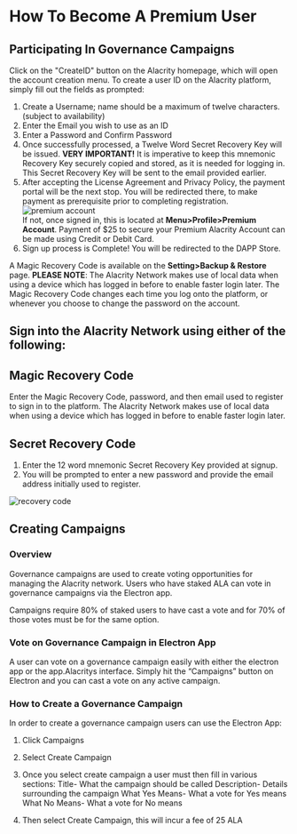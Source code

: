 # How To Become A Premium User
## Participating In Governance Campaigns

Click on the "CreateID" button on the Alacrity homepage, which will open the account creation menu.  To create a user ID on the Alacrity platform, simply fill out the fields as prompted:

1. Create a Username; name should be a maximum of twelve characters. (subject to availability)
2. Enter the Email you wish to use as an ID
3. Enter a Password and Confirm Password
4. Once successfully processed, a Twelve Word Secret Recovery Key will be issued. **VERY IMPORTANT!** It is imperative to keep this mnemonic Recovery Key securely copied and stored, as it is needed for logging in. This Secret Recovery Key will be sent to the email provided earlier.
5. After accepting the License Agreement and Privacy Policy, the payment portal will be the next stop. You will be redirected there, to make payment as prerequisite prior to completing registration. <br> ![premium account](../resources/premium_user.png) <br> If not, once signed in, this is located at **Menu>Profile>Premium Account**. Payment of $25 to secure your Premium Alacrity Account can be made using Credit or Debit Card.
6. Sign up process is Complete! You will be redirected to the DAPP Store.

A Magic Recovery Code is available on the **Setting>Backup & Restore** page.
**PLEASE NOTE**: The Alacrity Network makes use of local data when using a device which has logged in before to enable faster login later. The Magic Recovery Code changes each time you log onto the platform, or whenever you choose to change the password on the account.

## Sign into the Alacrity Network using either of the following:

## Magic Recovery Code
Enter the Magic Recovery Code, password, and then email used to register to sign in to the platform. The Alacrity Network makes use of local data when using a device which has logged in before to enable faster login later.

## Secret Recovery Code
1. Enter the 12 word mnemonic Secret Recovery Key provided at signup. 
2. You will be prompted to enter a new password and provide the email address initially  used to register.

![recovery code]()

## Creating Campaigns

### Overview
Governance campaigns are used to create voting opportunities for managing the Alacrity network. Users who have staked ALA can vote in governance campaigns via the Electron app.

Campaigns require 80% of staked users to have cast a vote and for 70% of those votes must be for the same option.


### Vote on Governance Campaign in Electron App
A user can vote on a governance campaign easily with either the electron app or the app.Alacritys interface.  Simply hit the “Campaigns” button on Electron and you can cast a vote on any active campaign. 


### How to Create a Governance Campaign
In order to create a governance campaign users can use the Electron App:

1. Click Campaigns
2. Select Create Campaign
3. Once you select create campaign a user must then fill in various sections:
    Title- What the campaign should be called
    Description- Details surrounding the campaign
    What Yes Means- What a vote for Yes means
    What No Means- What a vote for No means

4. Then select Create Campaign, this will incur a fee of 25 ALA 
